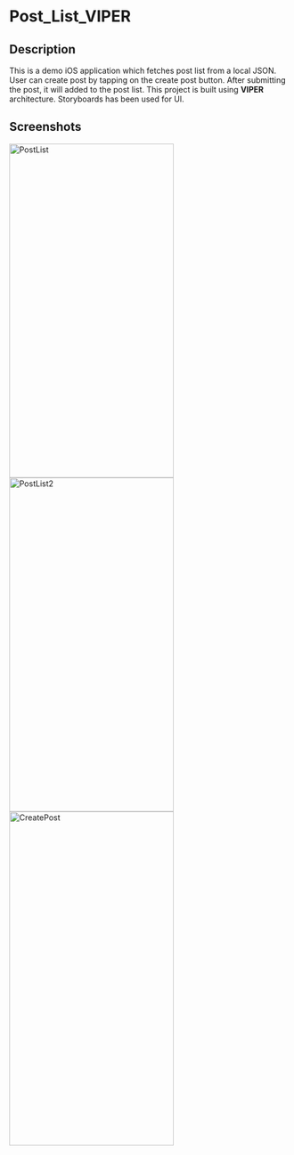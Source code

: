 # Post_List_VIPER
## Description

This is a demo iOS application which fetches post list from a local JSON. User can create post by tapping on the create post button. After submitting the post, it will added to the post list.
This project is built using **VIPER** architecture. Storyboards has been used for UI.

## Screenshots

<img width="295" height="600" alt="PostList" src="https://github.com/sajib-ghosh-iOS/Post_List_VIPER/assets/15829311/7d76493b-5fed-461e-a66f-dc45023de553">
<img width="295" height="600" alt="PostList2" src="https://github.com/sajib-ghosh-iOS/Post_List_VIPER/assets/15829311/c066c9ca-9a7a-4f40-bf19-18e327c5c7ba">
<img width="295" height="600" alt="CreatePost" src="https://github.com/sajib-ghosh-iOS/Post_List_VIPER/assets/15829311/38f21e97-50cb-4460-80f5-58c03f962d96">


